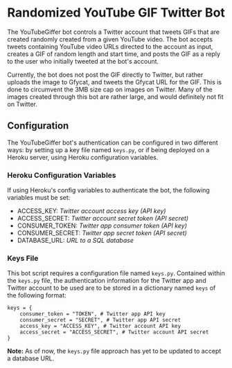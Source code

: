 Randomized YouTube GIF Twitter Bot
===
The YouTubeGiffer bot controls a Twitter account that tweets GIFs that are created randomly created from a given YouTube video. The bot accepts tweets containing YouTube video URLs directed to the account as input, creates a GIF of random length and start time, and posts the GIF as a reply to the user who initially tweeted at the bot's account.

Currently, the bot does not post the GIF directly to Twitter, but rather uploads the image to Gfycat, and tweets the Gfycat URL for the GIF. This is done to circumvent the 3MB size cap on images on Twitter. Many of the images created through this bot are rather large, and would definitely not fit on Twitter.

Configuration
-------------
The YouTubeGiffer bot's authentication can be configured in two different ways: by setting up a key file named `keys.py`, or if being deployed on a Heroku server, using Heroku configuration variables.

### Heroku Configuration Variables 
If using Heroku's config variables to authenticate the bot, the following variables must be set:
* ACCESS_KEY: *Twitter account access key (API key)*
* ACCESS_SECRET: *Twitter account secret token (API secret)*
* CONSUMER_TOKEN: *Twitter app consumer token (API key)*
* CONSUMER_SECRET: *Twitter app secret token (API secret)*
* DATABASE_URL: *URL to a SQL database*

### Keys File
This bot script requires a configuration file named `keys.py`. Contained within the `keys.py` file, the authentication information for the Twitter app and Twitter account to be used are to be stored in a dictionary named `keys` of the following format:
```
keys = {
    consumer_token = "TOKEN", # Twitter app API key
    consumer_secret = "SECRET", # Twitter app API secret
    access_key = "ACCESS_KEY", # Twitter account API key
    access_secret = "ACCESS_SECRET", # Twitter account API secret
}
```

**Note:** As of now, the `keys.py` file approach has yet to be updated to accept a database URL.

<!--
Database Creation
-----------------
```
import dataset, sqlalchemy
db = dataset.connect(DATABASE_URL)
db.create_table('tweets')
db['tweets'].create_column('tweet_id', sqlalchempy.types.BigInteger)
db['tweets'].create_column('reply_id', sqlalchemy.types.BigInteger)
db['tweets'].create_column('gif_url', sqlalchemy.types.String)
```

Notes
-----
Need to remember to include OpenCV in the install script
-->
